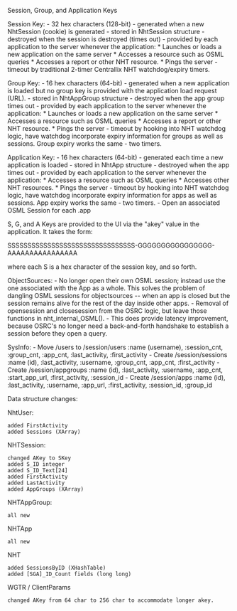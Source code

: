 Session, Group, and Application Keys

Session Key:
    - 32 hex characters (128-bit)
    - generated when a new NhtSession (cookie) is generated
    - stored in NhtSession structure
    - destroyed when the session is destroyed (times out)
    - provided by each application to the server whenever the application:
	* Launches or loads a new application on the same server
	* Accesses a resource such as OSML queries
	* Accesses a report or other NHT resource.
	* Pings the server
    - timeout by traditional 2-timer Centrallix NHT watchdog/expiry timers.

Group Key:
    - 16 hex characters (64-bit)
    - generated when a new application is loaded but no group key is provided
      with the application load request (URL).
    - stored in NhtAppGroup structure
    - destroyed when the app group times out
    - provided by each application to the server whenever the application:
	* Launches or loads a new application on the same server
	* Accesses a resource such as OSML queries
	* Accesses a report or other NHT resource.
	* Pings the server
    - timeout by hooking into NHT watchdog logic, have watchdog incorporate
      expiry information for groups as well as sessions.  Group expiry works
      the same - two timers.

Application Key:
    - 16 hex characters (64-bit)
    - generated each time a new application is loaded
    - stored in NhtApp structure
    - destroyed when the app times out
    - provided by each application to the server whenever the application:
	* Accesses a resource such as OSML queries
	* Accesses other NHT resources.
	* Pings the server
    - timeout by hooking into NHT watchdog logic, have watchdog incorporate
      expiry information for apps as well as sessions.  App expiry works
      the same - two timers.
    - Open an associated OSML Session for each .app

S, G, and A Keys are provided to the UI via the "akey" value in the
application.  It takes the form:

SSSSSSSSSSSSSSSSSSSSSSSSSSSSSSSS-GGGGGGGGGGGGGGGG-AAAAAAAAAAAAAAAA

where each S is a hex character of the session key, and so forth.

ObjectSources:
    - No longer open their own OSML session; instead use the one associated
      with the App as a whole.  This solves the problem of dangling OSML
      sessions for objectsources -- when an app is closed but the session
      remains alive for the rest of the day inside other apps.
    - Removal of opensession and closesession from the OSRC logic, but leave
      those functions in nht_internal_OSML().
    - This does provide latency improvement, because OSRC's no longer need a
      back-and-forth handshake to establish a session before they open a 
      query.

SysInfo:
    - Move /users to /session/users
	:name (username), :session_cnt, :group_cnt, :app_cnt, :last_activity,
	:first_activity
    - Create /session/sessions
	:name (id), :last_activity, :username, :group_cnt, :app_cnt,
	:first_activity
    - Create /session/appgroups
	:name (id), :last_activity, :username, :app_cnt, :start_app_url,
	:first_activity, :session_id
    - Create /session/apps
	:name (id), :last_activity, :username, :app_url, :first_activity,
	:session_id, :group_id


Data structure changes:

NhtUser:

    added FirstActivity
    added Sessions (XArray)

NHTSession:

    changed AKey to SKey
    added S_ID integer
    added S_ID_Text[24]
    added FirstActivity
    added LastActivity
    added AppGroups (XArray)

NHTAppGroup:

    all new

NHTApp

    all new

NHT

    added SessionsByID (XHashTable)
    added [SGA]_ID_Count fields (long long)

WGTR / ClientParams

    changed AKey from 64 char to 256 char to accommodate longer akey.


